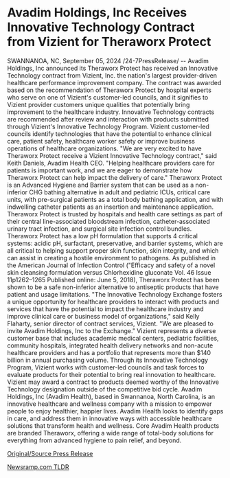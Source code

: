 # Avadim Holdings, Inc Receives Innovative Technology Contract from Vizient for Theraworx Protect

SWANNANOA, NC, September 05, 2024 /24-7PressRelease/ -- Avadim Holdings, Inc announced its Theraworx Protect has received an Innovative Technology contract from Vizient, Inc. the nation's largest provider-driven healthcare performance improvement company. The contract was awarded based on the recommendation of Theraworx Protect by hospital experts who serve on one of Vizient's customer-led councils, and it signifies to Vizient provider customers unique qualities that potentially bring improvement to the healthcare industry.   Innovative Technology contracts are recommended after review and interaction with products submitted through Vizient's Innovative Technology Program. Vizient customer-led councils identify technologies that have the potential to enhance clinical care, patient safety, healthcare worker safety or improve business operations of healthcare organizations.  "We are very excited to have Theraworx Protect receive a Vizient Innovative Technology contract," said Keith Daniels, Avadim Health CEO. "Helping healthcare providers care for patients is important work, and we are eager to demonstrate how Theraworx Protect can help impact the delivery of care."  Theraworx Protect is an Advanced Hygiene and Barrier system that can be used as a non-inferior CHG bathing alternative in adult and pediatric ICUs, critical care units, with pre-surgical patients as a total body bathing application, and with indwelling catheter patients as an insertion and maintenance application. Theraworx Protect is trusted by hospitals and health care settings as part of their central line-associated bloodstream infection, catheter-associated urinary tract infection, and surgical site infection control bundles. Theraworx Protect has a low pH formulation that supports 4 critical systems: acidic pH, surfactant, preservative, and barrier systems, which are all critical to helping support proper skin function, skin integrity, and which can assist in creating a hostile environment to pathogens. As published in the American Journal of Infection Control ("Efficacy and safety of a novel skin cleansing formulation versus Chlorhexidine gluconate Vol. 46 Issue 11p1262–1265 Published online: June 5, 2018), Theraworx Protect has been shown to be a safe non-inferior alternative to antiseptic products that have patient and usage limitations.  "The Innovative Technology Exchange fosters a unique opportunity for healthcare providers to interact with products and services that have the potential to impact the healthcare industry and improve clinical care or business model of organizations," said Kelly Flaharty, senior director of contract services, Vizient. "We are pleased to invite Avadim Holdings, Inc to the Exchange."  Vizient represents a diverse customer base that includes academic medical centers, pediatric facilities, community hospitals, integrated health delivery networks and non-acute healthcare providers and has a portfolio that represents more than $140 billion in annual purchasing volume. Through its Innovative Technology Program, Vizient works with customer-led councils and task forces to evaluate products for their potential to bring real innovation to healthcare. Vizient may award a contract to products deemed worthy of the Innovative Technology designation outside of the competitive bid cycle.  Avadim Holdings, Inc (Avadim Health), based in Swannanoa, North Carolina, is an innovative healthcare and wellness company with a mission to empower people to enjoy healthier, happier lives. Avadim Health looks to identify gaps in care, and address them in innovative ways with accessible healthcare solutions that transform health and wellness. Core Avadim Health products are branded Theraworx, offering a wide range of total-body solutions for everything from advanced hygiene to pain relief, and beyond. 

[Original/Source Press Release](https://www.24-7pressrelease.com/press-release/514023/avadim-holdings-inc-receives-innovative-technology-contract-from-vizient-for-theraworx-protect) 

[Newsramp.com TLDR](https://newsramp.com/None) 